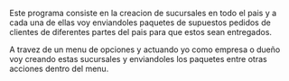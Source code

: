 Este programa consiste en la creacion de sucursales en todo el pais y a cada una de ellas voy enviandoles paquetes de supuestos pedidos de clientes de diferentes 
partes del pais para que estos sean entregados.

A travez de un menu de opciones y actuando yo como empresa o dueño voy creando estas sucursales y enviandoles los paquetes entre otras acciones dentro del menu.
